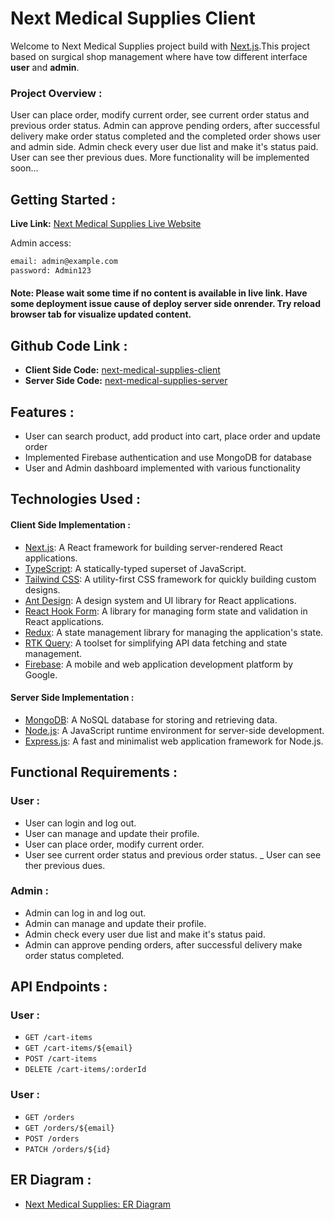 # Next Medical Supplies Client

Welcome to Next Medical Supplies project build with [Next.js](https://nextjs.org/).This project based on surgical shop management where have tow different interface **user** and **admin**.

### Project Overview :

User can place order, modify current order, see current order status and previous order status. Admin can approve pending orders, after successful delivery make order status completed and the completed order shows user and admin side. Admin check every user due list and make it's status paid. User can see ther previous dues. More functionality will be implemented soon...

## Getting Started :

**Live Link:** [Next Medical Supplies Live Website](https://next-medical-supplies-client.vercel.app/)

Admin access:

```bash
email: admin@example.com
password: Admin123
```

#### **Note**: Please wait some time if no content is available in **live link**. Have some deployment issue cause of deploy server side **onrender**. Try reload browser tab for visualize updated content.

## Github Code Link :

- **Client Side Code:** [next-medical-supplies-client](https://github.com/shamim-5/next-medical-supplies-client)
- **Server Side Code:** [next-medical-supplies-server](https://github.com/shamim-5/next-medical-supplies-server)

## Features :

- User can search product, add product into cart, place order and update order
- Implemented Firebase authentication and use MongoDB for database
- User and Admin dashboard implemented with various functionality

## Technologies Used :

#### Client Side Implementation :

- [Next.js](https://nextjs.org/): A React framework for building server-rendered React applications.
- [TypeScript](https://www.typescriptlang.org/): A statically-typed superset of JavaScript.
- [Tailwind CSS](https://tailwindcss.com/): A utility-first CSS framework for quickly building custom designs.
- [Ant Design](https://ant.design/): A design system and UI library for React applications.
- [React Hook Form](https://react-hook-form.com/): A library for managing form state and validation in React applications.
- [Redux](https://redux.js.org/): A state management library for managing the application's state.
- [RTK Query](https://redux-toolkit.js.org/rtk-query/overview): A toolset for simplifying API data fetching and state management.
- [Firebase](https://firebase.google.com/): A mobile and web application development platform by Google.

#### Server Side Implementation :

- [MongoDB](https://www.mongodb.com/): A NoSQL database for storing and retrieving data.
- [Node.js](https://nodejs.org/): A JavaScript runtime environment for server-side development.
- [Express.js](https://expressjs.com/): A fast and minimalist web application framework for Node.js.

## Functional Requirements :

### User :

- User can login and log out.
- User can manage and update their profile.
- User can place order, modify current order.
- User see current order status and previous order status.
  \_ User can see ther previous dues.

### Admin :

- Admin can log in and log out.
- Admin can manage and update their profile.
- Admin check every user due list and make it's status paid.
- Admin can approve pending orders, after successful delivery make order status completed.

## API Endpoints :

### User :

- `GET /cart-items`
- `GET /cart-items/${email}`
- `POST /cart-items`
- `DELETE /cart-items/:orderId`

### User :

- `GET /orders`
- `GET /orders/${email}`
- `POST /orders`
- `PATCH /orders/${id}`

## ER Diagram :

- [Next Medical Supplies: ER Diagram]()
